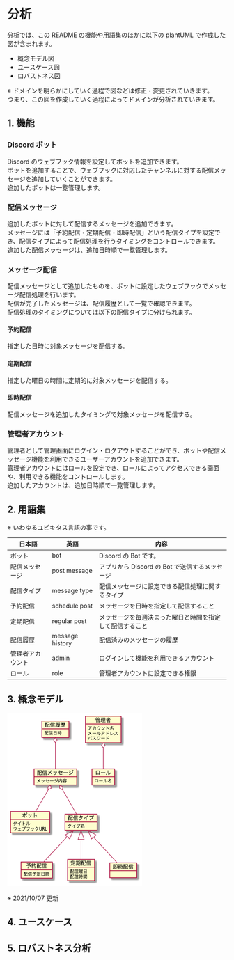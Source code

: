 # 分析

分析では、この README の機能や用語集のほかに以下の plantUML で作成した図が含まれます。

- 概念モデル図
- ユースケース図
- ロバストネス図

※ ドメインを明らかにしていく過程で図などは修正・変更されていきます。  
つまり、この図を作成していく過程によってドメインが分析されていきます。

## 1. 機能

### <b>Discord ボット</b>

Discord のウェブフック情報を設定してボットを追加できます。  
ボットを追加することで、ウェブフックに対応したチャンネルに対する配信メッセージを追加していくことができます。  
追加したボットは一覧管理します。

### <b>配信メッセージ</b>

追加したボットに対して配信するメッセージを追加できます。  
メッセージには「予約配信・定期配信・即時配信」という配信タイプを設定でき、配信タイプによって配信処理を行うタイミングをコントロールできます。  
追加した配信メッセージは、追加日時順で一覧管理します。

### <b>メッセージ配信</b>

配信メッセージとして追加したものを、ボットに設定したウェブフックでメッセージ配信処理を行います。  
配信が完了したメッセージは、配信履歴として一覧で確認できます。  
配信処理のタイミングについては以下の配信タイプに分けられます。

#### <b>予約配信</b>

指定した日時に対象メッセージを配信する。

#### <b>定期配信</b>

指定した曜日の時間に定期的に対象メッセージを配信する。

#### <b>即時配信</b>

配信メッセージを追加したタイミングで対象メッセージを配信する。

### <b>管理者アカウント</b>

管理者として管理画面にログイン・ログアウトすることができ、ボットや配信メッセージ機能を利用できるユーザーアカウントを追加できます。  
管理者アカウントにはロールを設定でき、ロールによってアクセスできる画面や、利用できる機能をコントロールします。  
追加したアカウントは、追加日時順で一覧管理します。

## 2. 用語集

※ いわゆるユビキタス言語の事です。

| 日本語           | 英語            | 内容                                                     |
| ---------------- | --------------- | -------------------------------------------------------- |
| ボット           | bot             | Discord の Bot です。                                    |
| 配信メッセージ   | post message    | アプリから Discord の Bot で送信するメッセージ           |
| 配信タイプ       | message type    | 配信メッセージに設定できる配信処理に関するタイプ         |
| 予約配信         | schedule post   | メッセージを日時を指定して配信すること                   |
| 定期配信         | regular post    | メッセージを毎週決まった曜日と時間を指定して配信すること |
| 配信履歴         | message history | 配信済みのメッセージの履歴                               |
| 管理者アカウント | admin           | ログインして機能を利用できるアカウント                   |
| ロール           | role            | 管理者アカウントに設定できる権限                         |

## 3. 概念モデル

![model diagram](model.png)

※ 2021/10/07 更新

## 4. ユースケース

## 5. ロバストネス分析
